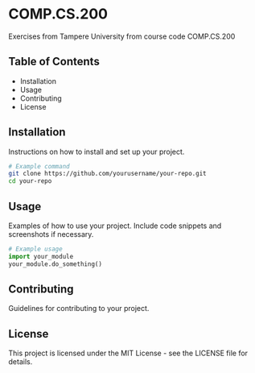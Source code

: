 # COMP.CS.200

Exercises from Tampere University from course code COMP.CS.200

## Table of Contents

- Installation
- Usage
- Contributing
- License

## Installation

Instructions on how to install and set up your project.

```bash
# Example command
git clone https://github.com/yourusername/your-repo.git
cd your-repo
```

## Usage

Examples of how to use your project. Include code snippets and screenshots if necessary.

```python
# Example usage
import your_module
your_module.do_something()
```

## Contributing

Guidelines for contributing to your project.

## License

This project is licensed under the MIT License - see the LICENSE file for details.
